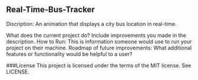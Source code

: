 ## Real-Time-Bus-Tracker
Discription: An animation that displays a city bus location in real-time.

What does the current project do?  Include improvements you made in the description. 
How to Run: This is information someone would use to run your project on their machine.
Roadmap of future improvements: 
What additional features or functionality would be helpful to a user? 

###License
This project is licensed under the terms of the MIT license. See LICENSE.
